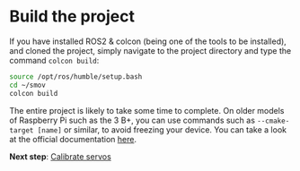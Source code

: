 # Build the project

If you have installed ROS2 & colcon (being one of the tools to be installed), and cloned the project, simply navigate to the project directory and type the command `colcon build`:

```bash
source /opt/ros/humble/setup.bash
cd ~/smov
colcon build
```

The entire project is likely to take some time to complete. On older models of Raspberry Pi such as the 3 B+, you can use commands such as `--cmake-target [name]` or similar, to avoid freezing your device.
You can take a look at the official documentation [here](https://colcon.readthedocs.io/en/released/user/installation.html).

**Next step**: [Calibrate servos](calibrate_servos.md)
